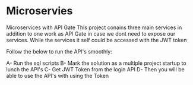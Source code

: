 # Microservies
Microservices with API Gate 
This project conains three main services in addition to one work as API Gate in case we dont need to expose our services.
While the services it self could be accessed with the JWT token

Follow the below to run the API's smoothly:

A- Run the sql scripts
B- Mark the solution as a multiple project startup to lunch the API's
C- Get JWT Token from the login API
D- Then you will be able to use the API's with using the Token





